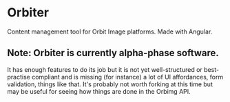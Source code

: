 # Orbiter

Content management tool for Orbit Image platforms. Made with Angular.

## Note: Orbiter is currently alpha-phase software.

It has enough features to do its job but it is not yet well-structured or best-practise compliant and is missing 
(for instance) a lot of UI affordances, form validation, things like that. It's probably not worth forking at 
this time but may be useful for seeing how things are done in the Orbimg API.